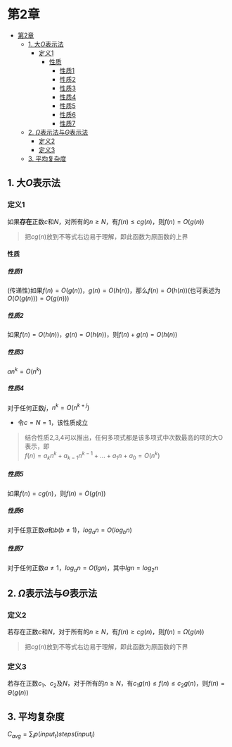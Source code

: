 # 第2章

- [第2章](#第2章)
  - [1. 大$O$表示法](#1-大math-xmlnshttpwwww3org1998mathmathmlsemanticsmrowmiomimrowannotation-encodingapplicationx-texoannotationsemanticsmatho表示法)
    - [定义1](#定义1)
      - [性质](#性质)
        - [性质1](#性质1)
        - [性质2](#性质2)
        - [性质3](#性质3)
        - [性质4](#性质4)
        - [性质5](#性质5)
        - [性质6](#性质6)
        - [性质7](#性质7)
  - [2. $\Omega$表示法与$\Theta$表示法](#2-math-xmlnshttpwwww3org1998mathmathmlsemanticsmrowmi-mathvariantnormalωmimrowannotation-encodingapplicationx-texomegaannotationsemanticsmathω表示法与math-xmlnshttpwwww3org1998mathmathmlsemanticsmrowmi-mathvariantnormalθmimrowannotation-encodingapplicationx-texthetaannotationsemanticsmathθ表示法)
    - [定义2](#定义2)
    - [定义3](#定义3)
  - [3. 平均复杂度](#3-平均复杂度)

## 1. 大$O$表示法

### 定义1

如果**存在**正数$c$和$N$，对所有的$n{\ge}{N}$，有$f(n){\le}cg(n)$，则$f(n)=O(g(n))$

> 把$cg(n)$放到不等式右边易于理解，即此函数为原函数的上界

#### 性质

##### 性质1

(传递性)如果$f(n)=O(g(n))$，$g(n)=O(h(n))$，那么$f(n)=O(h(n))$(也可表述为$O(O(g(n)))=O(g(n))$)

##### 性质2

如果$f(n)=O(h(n))$，$g(n)=O(h(n))$，则$f(n)+g(n)=O(h(n))$

##### 性质3

$an^k=O(n^k)$

##### 性质4

对于任何正数$j$，$n^k=O(n^{k+j})$

- 令$c=N=1$，该性质成立

> 结合性质2,3,4可以推出，任何多项式都是该多项式中次数最高的项的大O表示，即  
> $f(n)=a_kn^k+a_{k-1}n^{k-1}+...+a_1n+a_0=O(n^k)$

##### 性质5

如果$f(n)=cg(n)$，则$f(n)=O(g(n))$

##### 性质6

对于任意正数$a$和$b(b{\ne}1)$，$log_an=O(log_bn)$

##### 性质7

对于任何正数$a{\ne}1，log_an=O(lgn)$，其中$lgn=log_2n$

## 2. $\Omega$表示法与$\Theta$表示法

### 定义2

若存在正数$c$和$N$，对于所有的$n{\ge}N$，有$f(n){\ge}cg(n)$，则$f(n)=\Omega(g(n))$

> 把$cg(n)$放到不等式右边易于理解，即此函数为原函数的下界

### 定义3

若存在正数$c_1、c_2$及$N$，对于所有的$n{\ge}N$，有$c_1g(n){\le}f(n){\le}c_2g(n)$，则$f(n)=\Theta(g(n))$

## 3. 平均复杂度

$C_{avg}=\sum_ip(input_t)steps(input_i)$
